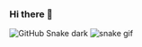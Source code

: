 ### Hi there 👋

<!--
**gorkemakcay/gorkemakcay** is a ✨ _special_ ✨ repository because its `README.md` (this file) appears on your GitHub profile.

Here are some ideas to get you started:

- 🔭 I’m currently working on ...
- 🌱 I’m currently learning ...
- 👯 I’m looking to collaborate on ...
- 🤔 I’m looking for help with ...
- 💬 Ask me about ...
- 📫 How to reach me: ...
- 😄 Pronouns: ...
- ⚡ Fun fact: ...
-->

![GitHub Snake dark](github-snake-dark.svg#gh-dark-mode-only)
![snake gif](https://github.com/YOUR_USERNAME/YOUR_USERNAME/blob/output/github-contribution-grid-snake.gif)
